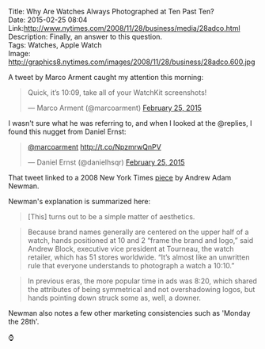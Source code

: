 Title: Why Are Watches Always Photographed at Ten Past Ten?  
Date: 2015-02-25 08:04  
Link:http://www.nytimes.com/2008/11/28/business/media/28adco.html  
Description: Finally, an answer to this question.  
Tags: Watches, Apple Watch  
Image: http://graphics8.nytimes.com/images/2008/11/28/business/28adco.600.jpg  

A tweet by Marco Arment caught my attention this morning:

<blockquote lang="en"><p>Quick, it’s 10:09, take all of your WatchKit screenshots!</p>&mdash; Marco Arment (@marcoarment) <a href="https://twitter.com/marcoarment/status/570601403678367744" title="Marco Arment's tweet about 10:09">February 25, 2015</a></blockquote>

I wasn't sure what he was referring to, and when I looked at the @replies, I found this nugget from Daniel Ernst:

<blockquote lang="en"><p><a href="https://twitter.com/marcoarment" title="Marco Arment on Twitter">@marcoarment</a> <a href="http://t.co/NpzmrwQnPV" title="'Why Time Stands Still for Watchmakers'">http://t.co/NpzmrwQnPV</a></p>&mdash; Daniel Ernst (@danielhsqr) <a href="https://twitter.com/danielhsqr/status/570604129225199616" title="Daniel Ernst replying to Marco's tweet about 10:09">February 25, 2015</a></blockquote>

That tweet linked to a 2008 New York Times [piece][nytimes] by Andrew Adam Newman.

Newman's explanation is summarized here:

> [This] turns out to be a simple matter of aesthetics.

> Because brand names generally are centered on the upper half of a watch, hands positioned at 10 and 2 “frame the brand and logo,” said Andrew Block, executive vice president at Tourneau, the watch retailer, which has 51 stores worldwide. “It’s almost like an unwritten rule that everyone understands to photograph a watch a 10:10.”

> In previous eras, the more popular time in ads was 8:20, which shared the attributes of being symmetrical and not overshadowing logos, but hands pointing down struck some as, well, a downer.

Newman also notes a few other marketing consistencies such as 'Monday the 28th'.

⌚️

[nytimes]: http://www.nytimes.com/2008/11/28/business/media/28adco.html "NYT piece about why watches are always photographed at the same time"